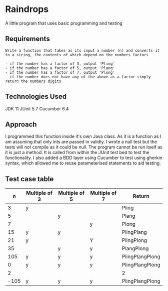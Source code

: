 <h1>Raindrops</h1>
A little program that uses basic programming and testing

## Requirements


``` 
Write a function that takes as its input a number (n) and converts it to a string, the contents of which depend on the numbers factors

- if the number has a factor of 3, output 'Pling'
- if the number has a factor of 5, output 'Plang'
- if the number has a factor of 7, output 'Plong'
- if the number does not have any of the above as a factor simply return the numbers digits

```

## Technologies Used
JDK 11
JUnit 5.7
Cucumber 6.4


## Approach
I programmed this function inside it's own Java class. As it is a function as I am assuming that only ints are passed in validly. I wrote a null test but the tests will not compile as it could be null. The program cannot be run itself as it is just a method. It is called from within the JUnit test bed to test the functionality. I also added a BDD layer using Cucumber to test using gherkin syntax, which allowed me to reuse parameterised statements to aid testing.

## Test case table  

|**n**|Multiple of 3|Multiple of 5|Multiple of 7|Return|
|---|---|---|---|---|
|3|y|||Pling
|5||y||Plang
|7|||y|Plong
|15|y|y||PlingPlang
|21|y||Y|PlingPlong
|35||y|y|PlangPlong
|105|y|y|y|PlingPlangPlong
|0|y|y|y|PlingPlangPlong
|2||||2
|-105|y|y|y|PlingPlangPlong





